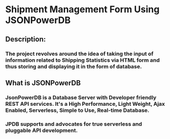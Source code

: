 # Shipment Management Form Using JSONPowerDB
## Description:
### The project revolves around the idea of taking the input of information related to Shipping Statistics via HTML form and thus storing and displaying it in the form of database.
## What is JSONPowerDB
### JsonPowerDB is a Database Server with Developer friendly REST API services. It's a High Performance, Light Weight, Ajax Enabled, Serverless, Simple to Use, Real-time Database.
### JPDB supports and advocates for true serverless and pluggable API development.
